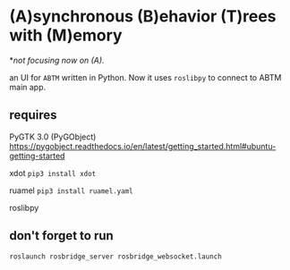 # (A)synchronous (B)ehavior (T)rees with (M)emory
*_not focusing now on (A)._

an UI for `ABTM` written in Python. Now it uses `roslibpy` to connect to ABTM main app.

## requires
PyGTK 3.0 (PyGObject) https://pygobject.readthedocs.io/en/latest/getting_started.html#ubuntu-getting-started

xdot `pip3 install xdot`

ruamel `pip3 install ruamel.yaml`

roslibpy 

## don't forget to run 
`roslaunch rosbridge_server rosbridge_websocket.launch`
